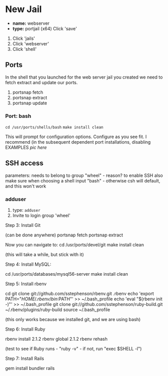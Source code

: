 # New Jail
* **name:** webserver
* **type:** portjail (x64)
Click 'save'


1. Click 'jails'
1. Click 'webserver'
1. Click 'shell'

## Ports
In the shell that you launched for the web server jail you created we need to fetch extract and update our ports.

1. portsnap fetch
1. portsnap extract
1. portsnap update

### Port: bash

`cd /usr/ports/shells/bash`
`make install clean`

This will prompt for configuration options. Configure as you see fit. I recommend (in the subsequent dependent port installations, disabling EXAMPLES *pic here*

## SSH access

parameters: needs to belong to group "wheel" - reason? to enable SSH
also make sure when choosing a shell input "bash" - otherwise csh will default, and this won't work

### adduser
1. type: `adduser`
1. Invite to login group 'wheel'


Step 3: Install Git

(can be done anywhere)
portsnap fetch
portsnap extract

Now you can navigate to:
cd /usr/ports/devel/git
make install clean

(this will take a while, but stick with it)


Step 4: Install MySQL:

cd /usr/ports/databases/mysql56-server
make install clean


Step 5: Install rbenv

cd
git clone git://github.com/sstephenson/rbenv.git .rbenv
echo 'export PATH="$HOME/.rbenv/bin:$PATH"' >> ~/.bash_profile
echo 'eval "$(rbenv init -)"' >> ~/.bash_profile
git clone git://github.com/sstephenson/ruby-build.git ~/.rbenv/plugins/ruby-build
source ~/.bash_profile

(this only works because we installed git, and we are using bash)

Step 6: Install Ruby

rbenv install 2.1.2
rbenv global 2.1.2
rbenv rehash

(test to see if Ruby runs - "ruby -v" - if not, run "exec $SHELL -l")

Step 7: Install Rails

gem install bundler rails
